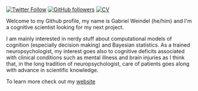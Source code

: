 ### 
[![Twitter Follow](https://img.shields.io/twitter/follow/GWeindel?label=%20%40GWeindel&style=flat-square&labelColor=2196F3&logo=twitter&logoColor=white&colorB=0D47A1)](https://twitter.com/GWeindel)
[![GitHub followers](https://img.shields.io/github/followers/GWeindel?label=Follow%20me&style=flat-square&logo=github&logoColor=white&colorB=4CAF50)](https://github.com/login?return_to=%2FGWeindel)
[![CV](https://img.shields.io/badge/CV-GWeindel-purple.svg?colorB=9C27B0&style=flat-square)](https://lnc.univ-amu.fr/sites/lnc.univ-amu.fr/files/cv_11112020_0.pdf)

Welcome to my Github profile, my name is Gabriel Weindel (he/him) and I'm a cognitive scientist looking for my next project.

I am mainly interested in nerdy stuff about computational models of cognition 
(especially decision making) and Bayesian statistics. As a trained neuropsychologist, my interest goes also to cognitive deficits associated with clinical conditions such as mental illness and brain injuries as I think that, in the long tradition of neuropsychologist, care of patients goes along with advance in scientific knowledge.

To learn more check out my [website](https://gweindel.github.io/)


